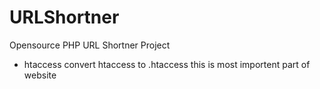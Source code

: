 # URLShortner
Opensource PHP URL Shortner Project

* htaccess
  convert htaccess to .htaccess
  this is most importent part of website
  
